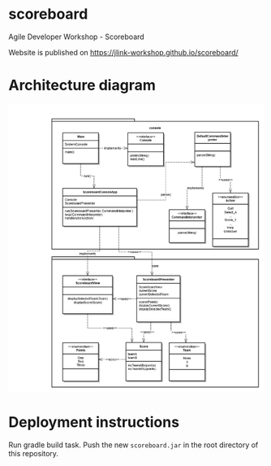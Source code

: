 # scoreboard
Agile Developer Workshop - Scoreboard

Website is published on https://jlink-workshop.github.io/scoreboard/

# Architecture diagram

![Drag Racing](Architekturdiagramm.png)

# Deployment instructions

Run gradle build task. Push the new ``scoreboard.jar`` in the root directory of this repository.
